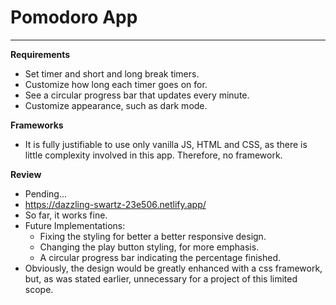 # Pomodoro App
---
**Requirements**
* Set timer and short and long break timers.
* Customize how long each timer goes on for.
* See a circular progress bar that updates every minute.
* Customize appearance, such as dark mode.

**Frameworks**
* It is fully justifiable to use only vanilla JS, HTML and CSS, as there is little complexity involved in this app. Therefore, no framework.

**Review**
* Pending...
* https://dazzling-swartz-23e506.netlify.app/
* So far, it works fine. 
* Future Implementations:
  * Fixing the styling for better a better responsive design.
  * Changing the play button styling, for more emphasis.
  * A circular progress bar indicating the percentage finished.
* Obviously, the design would be greatly enhanced with a css framework, but, as was stated earlier, unnecessary for a project of this limited scope.
